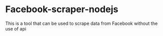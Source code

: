 # Facebook-scraper-nodejs
This is a tool that can be used to scrape data from Facebook without the use of api
